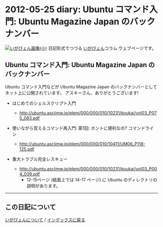 2012-05-25 diary: Ubuntu コマンド入門: Ubuntu Magazine Japan のバックナンバー
=====================================================================================================
[![いがぴょん画像(小)](https://igapyon.github.io/diary/images/iga200306s.jpg "いがぴょん")](https://igapyon.github.io/diary/memo/memoigapyon.html) 日記形式でつづる [いがぴょん](https://igapyon.github.io/diary/memo/memoigapyon.html)コラム ウェブページです。

## Ubuntu コマンド入門: Ubuntu Magazine Japan のバックナンバー

Ubuntu コマンド入門などが Ubuntu Magazine Japan のバックナンバーとしてネット上に公開されています。
アスキーさん、ありがとうございます!


* はじめてのシェルスクリプト入門
  * http://ubuntu.asciimw.jp/elem/000/000/010/10231/koukai/vol03_P075_083.pdf



* 使いながら覚えるコマンド再入門: 第1回: ホントに便利なの? コマンドライン
  * http://ubuntu.asciimw.jp/elem/000/000/010/10411/UM06_P118-125.pdf



* 重大トラブル完全レスキュー
  * http://ubuntu.asciimw.jp/elem/000/000/010/10231/koukai/vol03_P004_039.pdf
    * 12-15ページ (紙面上では 14-17 ページ) に Ubuntu のディレクトリの説明があります。


----------------------------------------------------------------------------------------------------

## この日記について
[いがぴょんについて](http://www.igapyon.jp/igapyon/diary/memo/memoigapyon.html) / [インデックスに戻る](https://igapyon.github.io/diary/idxall.html)
